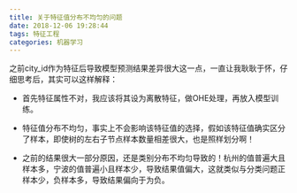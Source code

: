 ```yaml
---
title: 关于特征值分布不均匀的问题
date: 2018-12-06 19:28:44 
tags: 特征工程
categories: 机器学习
---
```


之前city_id作为特征后导致模型预测结果差异很大这一点，一直让我耿耿于怀，仔细思考后，其实可以这样解释：

- 首先特征属性不对，我应该将其设为离散特征，做OHE处理，再放入模型训练。

- 特征值分布不均匀，事实上不会影响该特征值的选择，假如该特征值确实区分了样本，即使树的左右子节点样本数量相差很大，也是照样划分啊！

- 之前的结果很大一部分原因，还是类别分布不均匀导致的！杭州的值普遍大且样本多，宁波的值普遍小且样本少，导致结果值偏大，这就类似与分类问题正样本少，负样本多，导致结果偏向于为负。

  